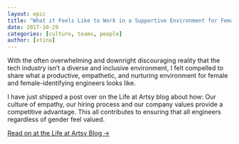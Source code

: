 ```yaml
---
layout: epic
title: "What it Feels Like to Work in a Supportive Environment for Female Engineers"
date: 2017-10-29
categories: [culture, teams, people]
author: [xtina]
---
```


With the often overwhelming and downright discouraging reality that the tech industry isn’t a diverse and inclusive environment, I felt compelled to share what a productive, empathetic, and nurturing environment for female and female-identifying engineers looks like.

I have just shipped a post over on the Life at Artsy blog about how: Our culture of empathy, our hiring process and our company values provide a competitive advantage. This all contributes to ensuring that all engineers regardless of gender feel valued. 

<a href="https://medium.com/artsy-blog/what-it-feels-like-to-work-in-a-supportive-environment-for-female-engineers-3c994a001007">Read on at the Life at Artsy Blog →</a>

